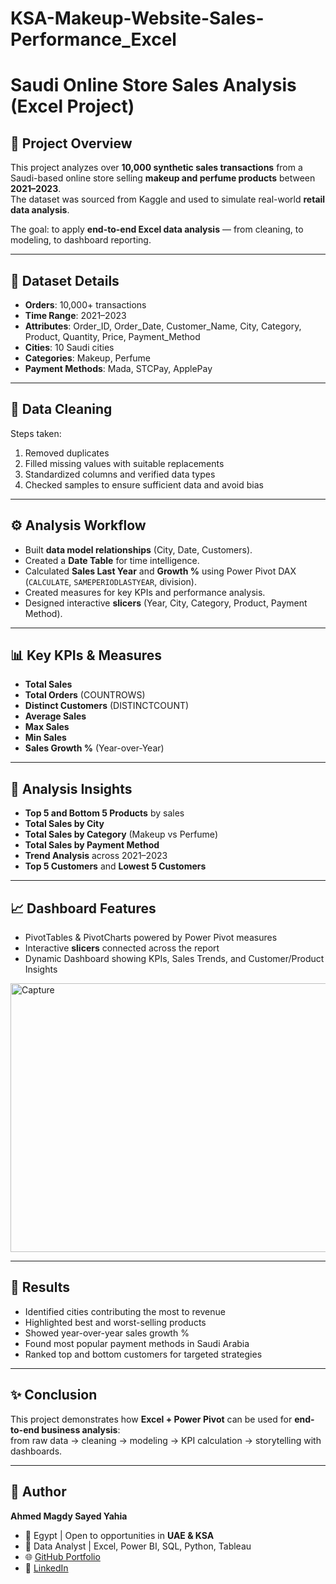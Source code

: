 # KSA-Makeup-Website-Sales-Performance_Excel

# Saudi Online Store Sales Analysis (Excel Project)

## 📌 Project Overview
This project analyzes over **10,000 synthetic sales transactions** from a Saudi-based online store selling **makeup and perfume products** between **2021–2023**.  
The dataset was sourced from Kaggle and used to simulate real-world **retail data analysis**.  

The goal: to apply **end-to-end Excel data analysis** — from cleaning, to modeling, to dashboard reporting.

---

## 📂 Dataset Details
- **Orders**: 10,000+ transactions  
- **Time Range**: 2021–2023  
- **Attributes**: Order_ID, Order_Date, Customer_Name, City, Category, Product, Quantity, Price, Payment_Method  
- **Cities**: 10 Saudi cities  
- **Categories**: Makeup, Perfume  
- **Payment Methods**: Mada, STCPay, ApplePay  

---

## 🧹 Data Cleaning
Steps taken:
1. Removed duplicates  
2. Filled missing values with suitable replacements  
3. Standardized columns and verified data types  
4. Checked samples to ensure sufficient data and avoid bias  

---

## ⚙️ Analysis Workflow
- Built **data model relationships** (City, Date, Customers).  
- Created a **Date Table** for time intelligence.  
- Calculated **Sales Last Year** and **Growth %** using Power Pivot DAX (`CALCULATE`, `SAMEPERIODLASTYEAR`, division).  
- Created measures for key KPIs and performance analysis.  
- Designed interactive **slicers** (Year, City, Category, Product, Payment Method).  

---

## 📊 Key KPIs & Measures
- **Total Sales**  
- **Total Orders** (COUNTROWS)  
- **Distinct Customers** (DISTINCTCOUNT)  
- **Average Sales**  
- **Max Sales**  
- **Min Sales**  
- **Sales Growth %** (Year-over-Year)  

---

## 🔎 Analysis Insights
- **Top 5 and Bottom 5 Products** by sales  
- **Total Sales by City**  
- **Total Sales by Category** (Makeup vs Perfume)  
- **Total Sales by Payment Method**  
- **Trend Analysis** across 2021–2023  
- **Top 5 Customers** and **Lowest 5 Customers**  

---

## 📈 Dashboard Features
- PivotTables & PivotCharts powered by Power Pivot measures  
- Interactive **slicers** connected across the report  
- Dynamic Dashboard showing KPIs, Sales Trends, and Customer/Product Insights  

<img width="858" height="430" alt="Capture" src="https://github.com/user-attachments/assets/d227b01f-b1a8-463c-9359-092137cd6e1d" />


---

## 🚀 Results
- Identified cities contributing the most to revenue  
- Highlighted best and worst-selling products  
- Showed year-over-year sales growth %  
- Found most popular payment methods in Saudi Arabia  
- Ranked top and bottom customers for targeted strategies  

---

## ✨ Conclusion
This project demonstrates how **Excel + Power Pivot** can be used for **end-to-end business analysis**:  
from raw data → cleaning → modeling → KPI calculation → storytelling with dashboards.  

---

## 👤 Author
**Ahmed Magdy Sayed Yahia**  
- 📍 Egypt | Open to opportunities in **UAE & KSA**  
- 💼 Data Analyst | Excel, Power BI, SQL, Python, Tableau  
- 🌐 [GitHub Portfolio](https://github.com/Ahmedmagdy1999)  
- 🔗 [LinkedIn]([https://www.linkedin.com/in/ahmed-magdy-yahia-0b456a1a6](https://www.linkedin.com/in/ahmed-magdy-0b456a1a6/))
